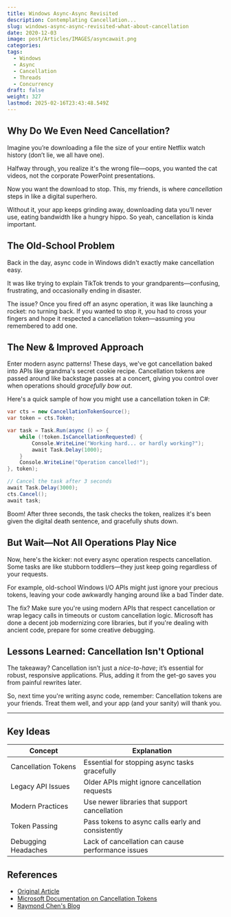 ```yaml
---
title: Windows Async-Async Revisited
description: Contemplating Cancellation...
slug: windows-async-async-revisited-what-about-cancellation
date: 2020-12-03
image: post/Articles/IMAGES/asyncawait.png
categories: 
tags:
  - Windows
  - Async
  - Cancellation
  - Threads
  - Concurrency
draft: false
weight: 327
lastmod: 2025-02-16T23:43:48.549Z
---
```

## Why Do We Even Need Cancellation?

Imagine you’re downloading a file the size of your entire Netflix watch history (don’t lie, we all have one).

Halfway through, you realize it's the wrong file—oops, you wanted the cat videos, not the corporate PowerPoint presentations.

Now you want the download to stop. This, my friends, is where *cancellation* steps in like a digital superhero.

Without it, your app keeps grinding away, downloading data you’ll never use, eating bandwidth like a hungry hippo. So yeah, cancellation is kinda important.

## The Old-School Problem

Back in the day, async code in Windows didn't exactly make cancellation easy.

It was like trying to explain TikTok trends to your grandparents—confusing, frustrating, and occasionally ending in disaster.

The issue? Once you fired off an async operation, it was like launching a rocket: no turning back. If you wanted to stop it, you had to cross your fingers and hope it respected a cancellation token—assuming you remembered to add one.

## The New & Improved Approach

Enter modern async patterns! These days, we've got cancellation baked into APIs like grandma's secret cookie recipe. Cancellation tokens are passed around like backstage passes at a concert, giving you control over when operations should *gracefully bow out*.

Here's a quick sample of how you might use a cancellation token in C#:

```csharp
var cts = new CancellationTokenSource();
var token = cts.Token;

var task = Task.Run(async () => {
    while (!token.IsCancellationRequested) {
        Console.WriteLine("Working hard... or hardly working?");
        await Task.Delay(1000);
    }
    Console.WriteLine("Operation cancelled!");
}, token);

// Cancel the task after 3 seconds
await Task.Delay(3000);
cts.Cancel();
await task;
```

Boom! After three seconds, the task checks the token, realizes it's been given the digital death sentence, and gracefully shuts down.

## But Wait—Not All Operations Play Nice

Now, here's the kicker: not every async operation respects cancellation. Some tasks are like stubborn toddlers—they just keep going regardless of your requests.

For example, old-school Windows I/O APIs might just ignore your precious tokens, leaving your code awkwardly hanging around like a bad Tinder date.

The fix? Make sure you're using modern APIs that respect cancellation or wrap legacy calls in timeouts or custom cancellation logic. Microsoft has done a decent job modernizing core libraries, but if you're dealing with ancient code, prepare for some creative debugging.

## Lessons Learned: Cancellation Isn't Optional

The takeaway? Cancellation isn’t just a *nice-to-have*; it’s essential for robust, responsive applications. Plus, adding it from the get-go saves you from painful rewrites later.

So, next time you're writing async code, remember: Cancellation tokens are your friends. Treat them well, and your app (and your sanity) will thank you.

***

## Key Ideas

| Concept             | Explanation                                       |
| ------------------- | ------------------------------------------------- |
| Cancellation Tokens | Essential for stopping async tasks gracefully     |
| Legacy API Issues   | Older APIs might ignore cancellation requests     |
| Modern Practices    | Use newer libraries that support cancellation     |
| Token Passing       | Pass tokens to async calls early and consistently |
| Debugging Headaches | Lack of cancellation can cause performance issues |

## References

* [Original Article](https://devblogs.microsoft.com/oldnewthing/20250212-00/?p=110857)
* [Microsoft Documentation on Cancellation Tokens](https://docs.microsoft.com/en-us/dotnet/standard/threading/cancellation-in-managed-threads)
* [Raymond Chen's Blog](https://devblogs.microsoft.com/oldnewthing/)
